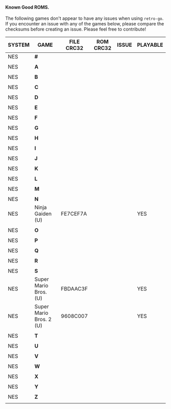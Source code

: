 #### Known Good ROMS.

The following games don't appear to have any issues when using `retro-go`. 
If you encounter an issue with any of the games below, please compare the checksums before creating an issue. Please feel free to contribute!

|SYSTEM| GAME |FILE CRC32| ROM CRC32 | ISSUE | PLAYABLE
|-|-|-|-|-|-|
|NES|**#**||||
||||||
|NES|**A**||||
||||||
|NES|**B**||||
||||||
|NES|**C**||||
||||||
|NES|**D**||||
||||||
|NES|**E**||||
||||||
|NES|**F**||||
||||||
|NES|**G**||||
||||||
|NES|**H**||||
||||||
|NES|**I**||||
||||||
|NES|**J**||||
||||||
|NES|**K**||||
||||||
|NES|**L**||||
||||||
|NES|**M**||||
||||||
|NES|**N**||||
|NES| Ninja Gaiden (U) |FE7CEF7A||| YES
||||||
|NES|**O**||||
||||||
|NES|**P**||||
||||||
|NES|**Q**||||
||||||
|NES|**R**||||
||||||
|NES|**S**||||
|NES| Super Mario Bros. (U) |FBDAAC3F ||| YES
|NES| Super Mario Bros. 2 (U) |9608C007||| YES
||||||
|NES|**T**||||
||||||
|NES|**U**||||
||||||
|NES|**V**||||
||||||
|NES|**W**||||
||||||
|NES|**X**||||
||||||
|NES|**Y**||||
||||||
|NES|**Z**||||
||||||
